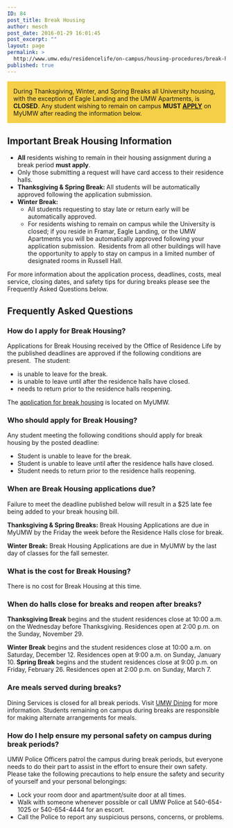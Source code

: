 ```yaml
---
ID: 84
post_title: Break Housing
author: mesch
post_date: 2016-01-29 16:01:45
post_excerpt: ""
layout: page
permalink: >
  http://www.umw.edu/residencelife/on-campus/housing-procedures/break-housing/
published: true
---
```

<div style="background-color: #f5cf47;padding: 1em;margin-bottom: 1em">During Thanksgiving, Winter, and Spring Breaks all University housing, with the exception of Eagle Landing and the UMW Apartments, is <strong>CLOSED</strong>. Any student wishing to remain on campus <strong>MUST <a href="https://orgsync.com/59554/forms/86018">APPLY</a></strong> on MyUMW after reading the information below.</div>
<h2>Important Break Housing Information</h2>
<ul>
	<li><strong>All </strong>residents wishing to remain in their housing assignment during a break period <strong>must apply</strong>.</li>
	<li>Only those submitting a request will have card access to their residence halls.</li>
	<li><strong>Thanksgiving &amp; Spring Break: </strong>All students will be automatically approved following the application submission.</li>
	<li><strong>Winter Break:</strong>
<ul>
	<li>All students requesting to stay late or return early will be automatically approved.</li>
	<li>For residents wishing to remain on campus while the University is closed; if you reside in Framar, Eagle Landing, or the UMW Apartments you will be automatically approved following your application submission.  Residents from all other buildings will have the opportunity to apply to stay on campus in a limited number of designated rooms in Russell Hall.</li>
</ul>
</li>
</ul>
For more information about the application process, deadlines, costs, meal service, closing dates, and safety tips for during breaks please see the Frequently Asked Questions below.
<h2>Frequently Asked Questions</h2>
<h3>How do I apply for Break Housing?</h3>
Applications for Break Housing received by the Office of Residence Life by the published deadlines are approved if the following conditions are present.  The student:
<ul>
	<li>is unable to leave for the break.</li>
	<li>is unable to leave until after the residence halls have closed.</li>
	<li>needs to return prior to the residence halls reopening.</li>
</ul>
The <a href="https://orgsync.com/59554/forms/86018">application for break housing</a> is located on MyUMW.
<h3>Who should apply for Break Housing?</h3>
Any student meeting the following conditions should apply for break housing by the posted deadline:
<ul>
	<li>Student is unable to leave for the break.</li>
	<li>Student is unable to leave until after the residence halls have closed.</li>
	<li>Student needs to return prior to the residence halls reopening.</li>
</ul>
<h3>When are Break Housing applications due?</h3>
Failure to meet the deadline published below will result in a $25 late fee being added to your break housing bill.

<strong>Thanksgiving &amp; Spring Breaks:</strong>
Break Housing Applications are due in MyUMW by the Friday the week before the Residence Halls close for break.

<strong>Winter Break:</strong>
Break Housing Applications are due in MyUMW by the last day of classes for the fall semester.
<h3>What is the cost for Break Housing?</h3>
There is no cost for Break Housing at this time.
<h3>When do halls close for breaks and reopen after breaks?</h3>
<strong>Thanksgiving Break</strong> begins and the student residences close at 10:00 a.m. on the Wednesday before Thanksgiving. Residences open at 2:00 p.m. on the Sunday, November 29.

<strong>Winter Break</strong> begins and the student residences close at 10:00 a.m. on Saturday, December 12. Residences open at 9:00 a.m. on Sunday, January 10.<strong>
Spring Break</strong> begins and the student residences close at 9:00 p.m. on Friday, February 26. Residences open at 2:00 p.m. on Sunday, March 7.
<h3>Are meals served during breaks?</h3>
Dining Services is closed for all break periods. Visit <a href="http://umwdining.com/">UMW Dining</a> for more information. Students remaining on campus during breaks are responsible for making alternate arrangements for meals.
<h3>How do I help ensure my personal safety on campus during break periods?</h3>
UMW Police Officers patrol the campus during break periods, but everyone needs to do their part to assist in the effort to ensure their own safety. Please take the following precautions to help ensure the safety and security of yourself and your personal belongings:
<ul>
	<li>Lock your room door and apartment/suite door at all times.</li>
	<li>Walk with someone whenever possible or call UMW Police at 540-654-1025 or 540-654-4444 for an escort.</li>
	<li>Call the Police to report any suspicious persons, concerns, or problems.</li>
</ul>
